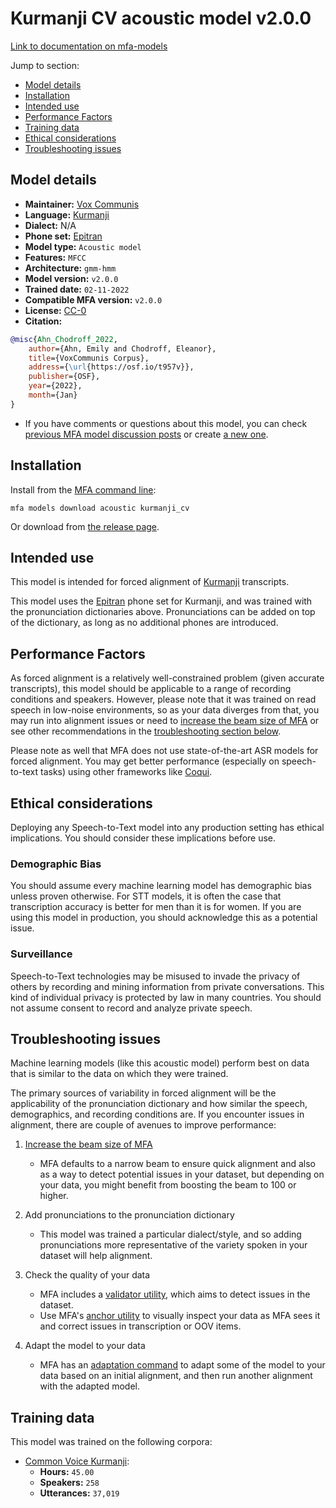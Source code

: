 
# Kurmanji CV acoustic model v2.0.0

[Link to documentation on mfa-models](https://mfa-models.readthedocs.io/en/main/acoustic/kurmanji_cv.html)

Jump to section:

- [Model details](#model-details)
- [Installation](#installation)
- [Intended use](#intended-use)
- [Performance Factors](#performance-factors)
- [Training data](#training-data)
- [Ethical considerations](#ethical-considerations)
- [Troubleshooting issues](#troubleshooting-issues)

## Model details

- **Maintainer:** [Vox Communis](https://osf.io/t957v/)
- **Language:** [Kurmanji](https://en.wikipedia.org/wiki/Kurmanji)
- **Dialect:** N/A
- **Phone set:** [Epitran](https://github.com/dmort27/epitran)
- **Model type:** `Acoustic model`
- **Features:** `MFCC`
- **Architecture:** `gmm-hmm`
- **Model version:** `v2.0.0`
- **Trained date:** `02-11-2022`
- **Compatible MFA version:** `v2.0.0`
- **License:** [CC-0](https://creativecommons.org/publicdomain/zero/1.0/)
- **Citation:**

```bibtex
@misc{Ahn_Chodroff_2022,
	author={Ahn, Emily and Chodroff, Eleanor},
	title={VoxCommunis Corpus},
	address={\url{https://osf.io/t957v}},
	publisher={OSF},
	year={2022},
	month={Jan}
}
```

- If you have comments or questions about this model, you can check [previous MFA model discussion posts](https://github.com/MontrealCorpusTools/mfa-models/discussions?discussions_q=Kurmanji+CV+acoustic+model+v2.0.0) or create [a new one](https://github.com/MontrealCorpusTools/mfa-models/discussions/new).

## Installation

Install from the [MFA command line](https://montreal-forced-aligner.readthedocs.io/en/latest/user_guide/models/index.html):

```
mfa models download acoustic kurmanji_cv
```

Or download from [the release page](https://github.com/MontrealCorpusTools/mfa-models/releases/tag/acoustic-kurmanji_cv-v2.0.0).

## Intended use

This model is intended for forced alignment of [Kurmanji](https://en.wikipedia.org/wiki/Kurmanji) transcripts.

This model uses the [Epitran](https://github.com/dmort27/epitran) phone set for Kurmanji, and was trained with the pronunciation dictionaries above.
Pronunciations can be added on top of the dictionary, as long as no additional phones are introduced.

## Performance Factors

As forced alignment is a relatively well-constrained problem (given accurate transcripts), this model should be applicable to a range of recording conditions and speakers.
However, please note that it was trained on read speech in low-noise environments, so as your data diverges from that,
you may run into alignment issues or need to [increase the beam size of MFA](https://montreal-forced-aligner.readthedocs.io/en/latest/user_guide/configuration/#configuring-specific-commands) or see other recommendations in the [troubleshooting section below](#troubleshooting-issues).

Please note as well that MFA does not use state-of-the-art ASR models for forced alignment.
You may get better performance (especially on speech-to-text tasks) using other frameworks like [Coqui](https://coqui.ai/).


## Ethical considerations

Deploying any Speech-to-Text model into any production setting has ethical implications. You should consider these implications before use.

### Demographic Bias

You should assume every machine learning model has demographic bias unless proven otherwise. For STT models, it is often the case that transcription accuracy is better for men than it is for women. If you are using this model in production, you should acknowledge this as a potential issue.

### Surveillance

Speech-to-Text technologies may be misused to invade the privacy of others by recording and mining information from private conversations. This kind of individual privacy is protected by law in many countries. You should not assume consent to record and analyze private speech.

## Troubleshooting issues

Machine learning models (like this acoustic model) perform best on data that is similar to the data on which they were trained.

The primary sources of variability in forced alignment will be the applicability of the pronunciation dictionary and how similar the speech,
demographics, and recording conditions are. If you encounter issues in alignment, there are couple of avenues to improve performance:

1. [Increase the beam size of MFA](https://montreal-forced-aligner.readthedocs.io/en/latest/user_guide/configuration/#configuring-specific-commands)

   * MFA defaults to a narrow beam to ensure quick alignment and also as a way to detect potential issues in your dataset, but depending on your data, you might benefit from boosting the beam to 100 or higher.

2. Add pronunciations to the pronunciation dictionary

   * This model was trained a particular dialect/style, and so adding pronunciations more representative of the variety spoken in your dataset will help alignment.

3. Check the quality of your data

   * MFA includes a [validator utility](https://montreal-forced-aligner.readthedocs.io/en/latest/user_guide/data_validation.html), which aims to detect issues in the dataset.
   * Use MFA's [anchor utility](https://montreal-forced-aligner.readthedocs.io/en/latest/user_guide/workflows/anchor.html) to visually inspect your data as MFA sees it and correct issues in transcription or OOV items.

4. Adapt the model to your data

   * MFA has an [adaptation command](https://montreal-forced-aligner.readthedocs.io/en/latest/user_guide/workflows/adapt_acoustic_model.html) to adapt some of the model to your data based on an initial alignment, and then run another alignment with the adapted model.

## Training data

This model was trained on the following corpora:



   * [Common Voice Kurmanji](../../../../corpus/kurmanji/common_voice_kurmanji/7.0/README.md):
     * **Hours:** `45.00`
     * **Speakers:** `258`
     * **Utterances:** `37,019`
